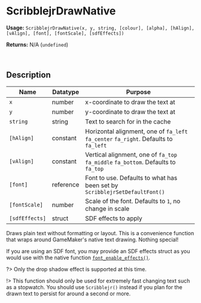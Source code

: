 # ScribblejrDrawNative

**Usage:** `ScribblejrDrawNative(x, y, string, [colour], [alpha], [hAlign], [vAlign], [font], [fontScale], [sdfEffects])`

**Returns:** N/A (`undefined`)

&nbsp;

## Description

|Name          |Datatype |Purpose                                                                             |
|--------------|---------|------------------------------------------------------------------------------------|
|`x`           |number   |x-coordinate to draw the text at                                                    |
|`y`           |number   |y-coordinate to draw the text at                                                    |
|`string`      |string   |Text to search for in the cache                                                     |
|`[hAlign]`    |constant |Horizontal alignment, one of `fa_left` `fa_center` `fa_right`. Defaults to `fa_left`|
|`[vAlign]`    |constant |Vertical alignment, one of `fa_top` `fa_middle` `fa_bottom`. Defaults to `fa_top`   |
|`[font]`      |reference|Font to use. Defaults to what has been set by `ScribblejrSetDefaultFont()`          |
|`[fontScale]` |number   |Scale of the font. Defaults to `1`, no change in scale                              |
|`[sdfEffects]`|struct   |SDF effects to apply                                                                |

Draws plain text without formatting or layout. This is a convenience function that wraps around GameMaker's native text drawing. Nothing special!

If you are using an SDF font, you may provide an SDF effects struct as you would use with the native function [`font_enable_effects()`](https://manual.gamemaker.io/monthly/en/GameMaker_Language/GML_Reference/Asset_Management/Fonts/font_enable_effects.htm).

?> Only the drop shadow effect is supported at this time.

!> This function should only be used for extremely fast changing text such as a stopwatch. You should use `Scribblejr()` instead if you plan for the drawn text to persist for around a second or more.